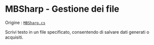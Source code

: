 # MBSharp - Gestione dei file

Origine : [`MBSharp.cs`](../../../.././MBSharp.cs)

Scrivi testo in un file specificato, consentendo di salvare dati generati o acquisiti.
